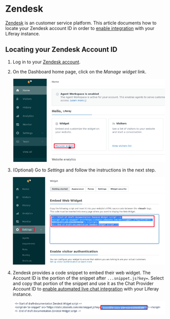 # Zendesk

[Zendesk](https://www.zendesk.com/) is an customer service platform. This article documents how to locate your Zendesk account ID in order to [enable integration](../enabling-automated-live-chat-systems.md) with your Liferay instance.

## Locating your Zendesk Account ID

1. Log in to your [Zendesk account](https://www.zendesk.com/login/#login).

1. On the Dashboard home page, click on the *Manage widget* link. 

    ![You can see the Zendesk Dashboard page.](./zendesk/images/01.png)

1. (Optional) Go to *Settings* and follow the instructions in the next step.  

    ![You can see the Zendesk settings section.](./zendesk/images/02.png)

1. Zendesk provides a code snippet to embed their web widget. The Account ID is the portion of the snippet after `...snippet.js?key=`. Select and copy that portion of the snippet and use it as the Chat Provider Account ID to [enable automated live chat integration](../enabling-automated-live-chat-systems.md) with your Liferay instance.

   ![There's an example of a snippet Zendesk account id.](./zendesk/images/03.png)